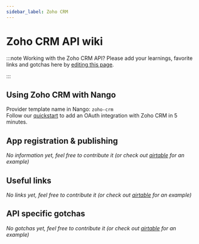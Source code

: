 ```yaml
---
sidebar_label: Zoho CRM
---
```


# Zoho CRM API wiki

:::note Working with the Zoho CRM API?
Please add your learnings, favorite links and gotchas here by [editing this page](https://github.com/nangohq/nango/tree/master/docs/docs/providers/zoho-crm.md).

:::

## Using Zoho CRM with Nango

Provider template name in Nango: `zoho-crm`  
Follow our [quickstart](../quickstart.md) to add an OAuth integration with Zoho CRM in 5 minutes.

## App registration & publishing

_No information yet, feel free to contribute it (or check out [airtable](airtable.md) for an example)_

## Useful links

_No links yet, feel free to contribute it (or check out [airtable](airtable.md) for an example)_

## API specific gotchas

_No gotchas yet, feel free to contribute it (or check out [airtable](airtable.md) for an example)_
